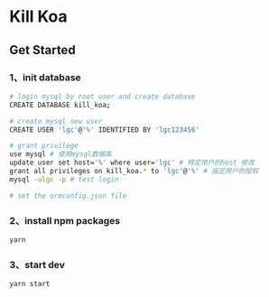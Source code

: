 # Kill Koa


## Get Started

### 1、init database
```sh
# login mysql by root user and create database
CREATE DATABASE kill_koa;

# create mysql new user
CREATE USER 'lgc'@'%' IDENTIFIED BY 'lgc123456'

# grant privilege
use mysql # 使用mysql数据库
update user set host='%' where user='lgc' # 特定用户的host 修改
grant all privileges on kill_koa.* to 'lgc'@'%' # 指定用户的授权
mysql -ulgc -p # test login

# set the ormconfig.json file
```

### 2、install npm packages
```sh
yarn
```

### 3、start dev
```sh
yarn start
```
